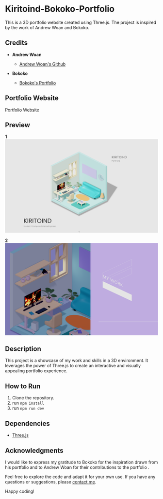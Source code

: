 # Kiritoind-Bokoko-Portfolio

This is a 3D portfolio website created using Three.js. The project is inspired by the work of Andrew Woan and Bokoko.

## Credits

- **Andrew Woan**
  - [Andrew Woan's Github](https://github.com/andrewwoan)

- **Bokoko**
  - [Bokoko's Portfolio](https://bokoko33.me/)

## Portfolio Website

[Portfolio Website](https://kiritoind-bokoko-portfolio.vercel.app/)

## Preview
**1**
![Images](./public/textures/pv1.png)

**2**
![Images](./public/textures/pv2.png)

## Description

This project is a showcase of my work and skills in a 3D environment. It leverages the power of Three.js to create an interactive and visually appealing portfolio experience.

## How to Run

1. Clone the repository.
2. run ` npm install `
3. run ` npm run dev `

## Dependencies

- [Three.js](https://threejs.org/)

## Acknowledgments

I would like to express my gratitude to Bokoko for the inspiration drawn from his portfolio and to Andrew Woan for their contributions to the portfolio .

Feel free to explore the code and adapt it for your own use. If you have any questions or suggestions, please [contact me](https://twitter.com/Shreyansh_2410).

Happy coding!
